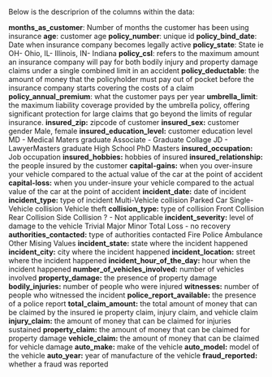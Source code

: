 Below is the descriprion of the columns within the data:

**months_as_customer**: Number of months the customer has been using insurance
**age**: customer age
**policy_number**: unique id
**policy_bind_date**: Date when insurance company becomes legally active
**policy_state**: State ie OH- Ohio, IL- Illinois, IN- Indiana
**policy_csl**:  refers to the maximum amount an insurance company will pay for both bodily injury and property damage claims under a single combined limit in an accident
**policy_deductable**: the amount of money that the policyholder must pay out of pocket before the insurance company starts covering the costs of a claim
**policy_annual_premium**: what the customer pays per year
**umbrella_limit**: the maximum liability coverage provided by the umbrella policy, offering significant protection for large claims that go beyond the limits of regular insurance.
**insured_zip:** zipcode of customer
**insured_sex:** customer gender
Male, female
**insured_education_level:** customer education level 
MD - Medical Maters graduate
Associate - Graduate
Collage
JD - LawyerMasters graduate
High School
PhD
Masters
**insured_occupation:** Job occupation
**insured_hobbies:** hobbies of insured
**insured_relationship:** the people insured by the customer
**capital-gains:** when you over-insure your vehicle compared to the actual value of the car at the point of accident
**capital-loss:** when you under-insure your vehicle compared to the actual value of the car at the point of accident
**incident_date:** date of incident
**incident_type:** type of incident
Multi-Vehicle collision
Parked Car
Single-Vehicle collision
Vehicle theft
**collision_type:** type of collision
Front Collision
Rear Collision
Side Collision
? - Not applicable 
**incident_severity:** level of damage to the vehicle
Trivial
Major
Minor 
Total Loss - no recovery 
**authorities_contacted:** type of authorities contacted
Fire
Police
Ambulance
Other 
Mising Values
**incident_state:**  state where the incident happened
**incident_city:** city where the incident happened
**incident_location:** street where the incident happened
**incident_hour_of_the_day:** hour when the incident happened
**number_of_vehicles_involved:** number of vehicles involved
**property_damage:** the presence of property damage
**bodily_injuries:** number of people who were injured
**witnesses:** number of people who witnessed the incident
**police_report_available:** the presence of a police report
**total_claim_amount:** the total amount of money that can be claimed by the insured ie property claim, injury claim, and vehicle claim
**injury_claim:** the amount of money that can be claimed for injuries sustained
**property_claim:** the amount of money that can be claimed for property damage
**vehicle_claim:** the amount of money that can be claimed for vehicle damage
**auto_make:** make of the vehicle
**auto_model:** model of the vehicle
**auto_year:** year of manufacture of the vehicle
**fraud_reported:** whether a fraud was reported

